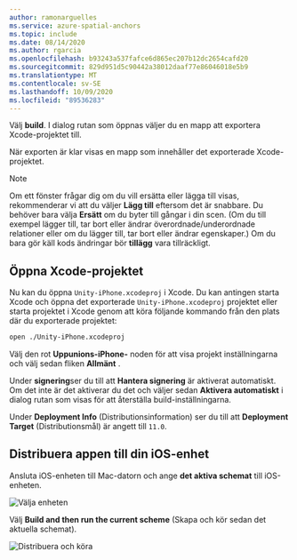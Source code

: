 ```yaml
---
author: ramonarguelles
ms.service: azure-spatial-anchors
ms.topic: include
ms.date: 08/14/2020
ms.author: rgarcia
ms.openlocfilehash: b93243a537fafce6d865ec207b12dc2654cafd20
ms.sourcegitcommit: 829d951d5c90442a38012daaf77e86046018e5b9
ms.translationtype: MT
ms.contentlocale: sv-SE
ms.lasthandoff: 10/09/2020
ms.locfileid: "89536283"
---
```

Välj **build**. I dialog rutan som öppnas väljer du en mapp att exportera Xcode-projektet till.

När exporten är klar visas en mapp som innehåller det exporterade Xcode-projektet.

> [!NOTE]
> Om ett fönster frågar dig om du vill ersätta eller lägga till visas, rekommenderar vi att du väljer **Lägg till** eftersom det är snabbare. Du behöver bara välja **Ersätt** om du byter till gångar i din scen. (Om du till exempel lägger till, tar bort eller ändrar överordnade/underordnade relationer eller om du lägger till, tar bort eller ändrar egenskaper.) Om du bara gör käll kods ändringar bör **tillägg** vara tillräckligt.

## <a name="open-the-xcode-project"></a>Öppna Xcode-projektet

Nu kan du öppna `Unity-iPhone.xcodeproj` i Xcode. Du kan antingen starta Xcode och öppna det exporterade `Unity-iPhone.xcodeproj` projektet eller starta projektet i Xcode genom att köra följande kommando från den plats där du exporterade projektet:

```bash
open ./Unity-iPhone.xcodeproj
```

Välj den rot **Uppunions-iPhone-** noden för att visa projekt inställningarna och välj sedan fliken **Allmänt** .

Under **signering**ser du till att **Hantera signering** är aktiverat automatiskt. Om det inte är det aktiverar du det och väljer sedan **Aktivera automatiskt** i dialog rutan som visas för att återställa build-inställningarna.

Under **Deployment Info** (Distributionsinformation) ser du till att **Deployment Target** (Distributionsmål) är angett till `11.0`.

## <a name="deploy-the-app-to-your-ios-device"></a>Distribuera appen till din iOS-enhet

Ansluta iOS-enheten till Mac-datorn och ange **det aktiva schemat** till iOS-enheten.

![Välja enheten](./media/spatial-anchors-unity/select-device.png)

Välj **Build and then run the current scheme** (Skapa och kör sedan det aktuella schemat).

![Distribuera och köra](./media/spatial-anchors-unity/deploy-run.png)
